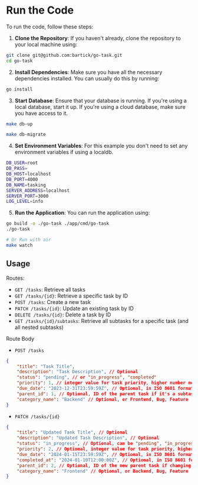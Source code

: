 # Run the Code

To run the code, follow these steps:

1. **Clone the Repository**: If you haven't already, clone the repository to your local machine using:
```bash
git clone git@github.com:bartick/go-task.git
cd go-task
```

2. **Install Dependencies**: Make sure you have all the necessary dependencies installed. You can usually do this by running:
```bash
go install
```

3. **Start Database**: Ensure that your database is running. If you're using a local database, start it up. If you're using a cloud database, make sure you have access to it.
```bash
make db-up

make db-migrate
```

4. **Set Environment Variables**: For this example you don't need to set any environment variables if using a localdb.
```bash
DB_USER=root
DB_PASS=
DB_HOST=localhost
DB_PORT=4000
DB_NAME=tasking
SERVER_ADDRESS=localhost
SERVER_PORT=3000
LOG_LEVEL=info
```
5. **Run the Application**: You can run the application using:
```bash
go build -o ./go-task ./app/cmd/go-task
./go-task

# Or Run with air
make watch
```


## Usage

Routes:
- `GET /tasks`: Retrieve all tasks
- `GET /tasks/{id}`: Retrieve a specific task by ID
- `POST /tasks`: Create a new task
- `PATCH /tasks/{id}`: Update an existing task by ID
- `DELETE /tasks/{id}`: Delete a task by ID
- `GET /tasks/{id}/subtasks`: Retrieve all subtasks for a specific task (and all nested subtasks)

Route Body
- `POST /tasks`
```json
{
    "title": "Task Title",
    "description": "Task Description", // Optional
    "status": "pending", // or "in_progress", "completed"
    "priority": 1, // integer value for task priority, higher number means higher priority
    "due_date": "2023-12-31T23:59:59Z", // Optional, in ISO 8601 format
    "parent_id": 1, // Optional, ID of the parent task if it's a subtask
    "category_name": "Backend" // Optional, or Frontend, Bug, Feature
}
```
- `PATCH /tasks/{id}`
```json
{
    "title": "Updated Task Title", // Optional
    "description": "Updated Task Description", // Optional
    "status": "in_progress", // Optional, can be "pending", "in_progress", "completed" (the software do not have a check to change to "completed" if has completed_at < NOW())
    "priority": 2, // Optional, integer value for task priority, higher number means higher priority
    "due_date": "2024-01-15T23:59:59Z", // Optional, in ISO 8601 format
    "completed_at": "2024-01-10T12:00:00Z", // Optional, in ISO 8601 format
    "parent_id": 2, // Optional, ID of the new parent task if changing
    "category_name": "Frontend" // Optional, or Backend, Bug, Feature
}